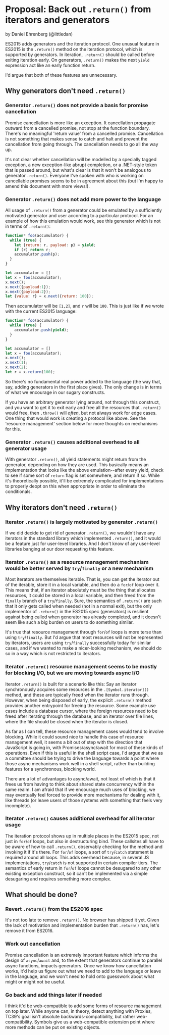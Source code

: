 # Proposal: Back out `.return()` from iterators and generators

by Daniel Ehrenberg (@littledan)

ES2015 adds generators and the iteration protocol. One unusual feature in
ES2015 is the `.return()` method on the iteration protocol, which is supported
by generators. In iteration, `.return()` should be called before exiting
iteration early. On generators, `.return()` makes the next `yield` expression
act like an early function return.

I'd argue that both of these features are unnecessary.

## Why generators don't need `.return()`

### Generator `.return()` does not provide a basis for promise cancellation

Promise cancellation is more like an exception. It cancellation propagate outward from a cancelled promise, not stop at the function boundary. There's no meaningful 'return value' from a cancelled promise. Cancellation is not something that makes sense to catch and halt and prevent the cancellation from going through. The cancellation needs to go all the way up.

It's not clear whether cancellation will be modelled by a specially tagged exception, a new exception-like abrupt completion, or a .NET-style token that is passed around, but what's clear is that it won't be analogous to generator `.return()`. Everyone I've spoken with who is working on cancellable promises seems to be in agreement about this (but I'm happy to amend this document with more views!).

### Generator `.return()` does not add more power to the language

All usage of `.return()` from a generator could be emulated by a sufficiently motivated generator and user according to a particular protocol. For an example of how this emulation would work, see this generator which is not in terms of `.return()`:

```js
function* foo(accumulator) {
  while (true) {
    let {return: r, payload: p} = yield;
    if (r) return r;
    accumulator.push(p);
  }
}

let accumulator = []
let x = foo(accumulator);
x.next();
x.next({payload:1});
x.next({payload:2});
let {value: r} = x.next({return: 100});
```

Then accumulator will be `[1,2]`, and `r` will be `100`. This is just like
if we wrote with the current ES2015 language:

```js
function* foo(accumulator) {
  while (true) {
    accumulator.push(yield);
  }
}

let accumulator = []
let x = foo(accumulator);
x.next();
x.next(1);
x.next(2);
let r = x.return(100);
```

So there's no fundamental real power added to the language (the way
that, say, adding generators in the first place gives). The only
change is in terms of what we encourage in our sugary constructs.

If you have an arbitrary generator lying around, not through this construct, and you want to get it to exit early and free all the resources that `.return()` would free, then `.throw()` will *often*, but not always work for edge cases. One thing that would work is creating a protocol like above. See the 'resource management' section below for more thoughts on mechanisms for this.

### Generator `.return()` causes additional overhead to all generator usage

With generator `.return()`, all yield statements might return from the generator, depending on how they are used. This basically means an implementation that looks like the above emulation--after every yield, check to see if some sort of `return` flag is set somewhere, and return if so. While it's theoretically possible, it'll be extremely complicated for implementations to properly deopt on this when appropriate in order to eliminate the conditionals.

## Why iterators don't need `.return()`

### Iterator `.return()` is largely motivated by generator `.return()`

If we did decide to get rid of generator `.return()`, we wouldn't have any iterators in the standard library which implemented `.return()`, and it would be a feature just for user-level libraries. And I don't know of any user-level libraries banging at our door requesting this feature.

### Iterator `.return()` as a resource management mechanism would be better served by `try`/`finally` or a new mechanism

Most iterators are themselves iterable. That is, you can get the iterator out of the iterable, store it in a local variable, and then do a `for`/`of` loop over it. This means that, if an iterator absolutely must be the thing that allocates resources, it could be stored in a local variable, and then freed from the `finally` branch of a `try`/`finally`. Sure, the semantics of `.return()` are such that it only gets called when needed (not in a normal exit), but the only implementor of `.return()` in the ES2015 spec (generators) is resilient against being called when generator has already completed, and it doesn't seem like such a big burden on users to do something similar.

It's true that resource management through `for`/`of` loops is more terse than using `try`/`finally`. But I'd argue that most resources will not be represented by iterators, users are using `try`/`finally` successfully today for similar cases, and if we wanted to make a nicer-looking mechanism, we should do so in a way which is not restricted to iterators.

### Iterator `.return()` resource management seems to be mostly for blocking I/O, but we are moving towards async I/O

Iterator `.return()` is built for a scenario like this: Say an iterator synchronously acquires some resources in the `.[Symbol.iterator]()` method, and these are typically freed when the iterator runs through. However, when being disposed of early, the explicit `.return()` method provides another entrypoint for freeing the resource. Some example use cases include a database cursor, where the foreign resources need to be freed after iterating through the database, and an iterator over file lines, where the file should be closed when the iterator is closed.

As far as I can tell, these resource management cases would tend to involve blocking. While it could sound nice to handle this case of resource management well, it seems a bit out of step with the direction that JavaScript is going in, with Promises/async/await for most of these kinds of operations. Even if this is useful in the shell script case, I'd argue that we as a committee should be trying to drive the language towards a point where those async mechanisms work well in a shell script, rather than building features for a synchronous, blocking world.

There are a lot of advantages to
async/await, not least of which is that it frees us from having to
think about shared state concurrency within the same realm. I am
afraid that if we encourage much uses of blocking, we may eventually
feel forced to provide more mechanisms for dealing with it, like
threads (or leave users of those systems with something that feels
very incomplete).

### Iterator `.return()` causes additional overhead for all iterator usage

The iteration protocol shows up in multiple places in the ES2015 spec, not just in `for`/`of` loops, but also in destructuring bind. These callsites all have to be aware of how to call `.return()`, observably checking for the method and invoking it if it's there. For `for`/`of` loops, a sort of `try`/`catch` statement is required around all loops. This adds overhead because, in several JS implementations, `try`/`catch` is not supported in certain compiler tiers. The semantics of early return in `for`/`of` loops cannot be desugared to any other existing exception construct, so it can't be implemented via a simple desugaring and requires something more complex.

## What should be done?

### Revert `.return()` from the ES2016 spec

It's not too late to remove `.return()`. No browser has shipped it yet. Given the lack of motivation and implementation burden that `.return()` has, let's remove it from ES2016.

### Work out cancellation

Promise cancellation is an extremely important feature which informs the design of `async`/`await` and, to the extent that generators continue to parallel async functions, impacts generators. Once we know how cancellation works, it'd help us figure out what we need to add to the language or leave in the language, and we won't need to hold onto guesswork about what might or might not be useful.

### Go back and add things later if needed

I think it'd be web-compatible to add some forms of resource management on top later. While anyone can, in theory, detect anything with Proxies, TC39's goal isn't absolute backwards-compatibility, but rather web-compatibility. Symbols give us a web-compatible extension point where more methods can be put on existing objects.

